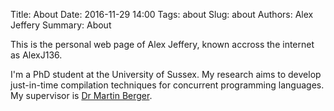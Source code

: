 Title: About
Date: 2016-11-29 14:00
Tags: about
Slug: about
Authors: Alex Jeffery
Summary: About

This is the personal web page of Alex Jeffery, known accross the internet as AlexJ136.

I'm a PhD student at the University of Sussex. My research aims to develop just-in-time compilation techniques for concurrent programming languages. My supervisor is [Dr Martin Berger](http://users.sussex.ac.uk/~mfb21/).
